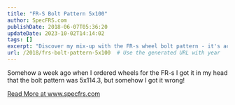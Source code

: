 ```yaml
---
title: "FR-S Bolt Pattern 5x100"
author: SpecFRS.com
publishDate: 2018-06-07T05:36:20
updateDate: 2023-10-02T14:14:02
tags: []
excerpt: "Discover my mix-up with the FR-s wheel bolt pattern - it's actually 5x100, not 5x114.3. Learn more on specfrs.com!"
url: /2018/frs-bolt-pattern-5x100  # Use the generated URL with year
---
```

<p>Somehow a week ago when I ordered wheels for the FR-s I got it in my head that the bolt pattern was 5x114.3, but somehow I got it wrong!</p>  <a href="https://www.specfrs.com/frs-bolt-pattern-5x100">Read More at www.specfrs.com</a>

